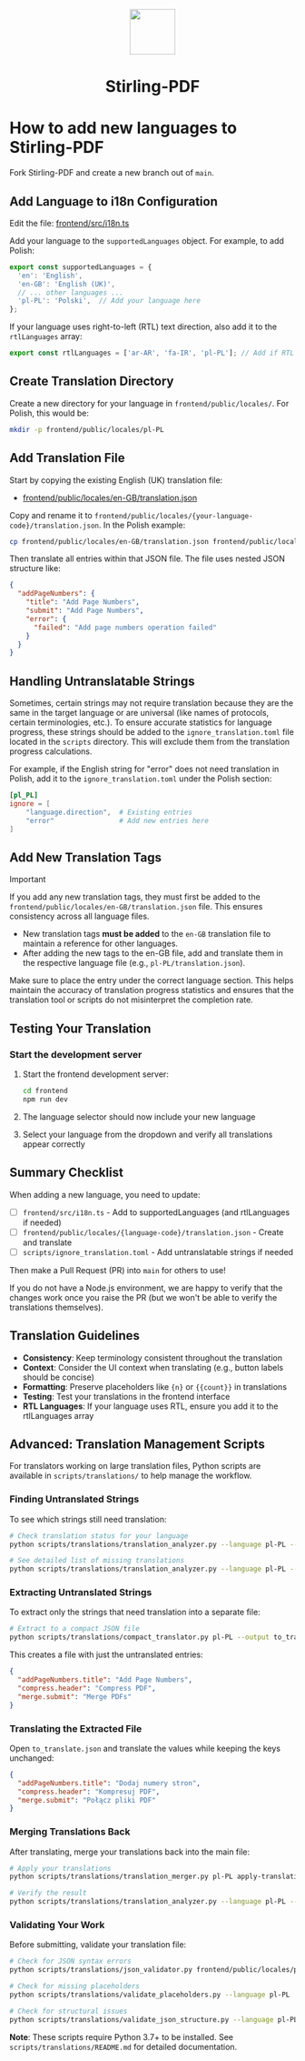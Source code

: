 <p align="center">
  <img src="https://raw.githubusercontent.com/Stirling-Tools/Stirling-PDF/main/docs/stirling.png" width="80">
  <br>
  <h1 align="center">Stirling-PDF</h1>
</p>

# How to add new languages to Stirling-PDF

Fork Stirling-PDF and create a new branch out of `main`.

## Add Language to i18n Configuration

Edit the file: [frontend/src/i18n.ts](https://github.com/Stirling-Tools/Stirling-PDF/blob/main/frontend/src/i18n.ts)

Add your language to the `supportedLanguages` object. For example, to add Polish:

```typescript
export const supportedLanguages = {
  'en': 'English',
  'en-GB': 'English (UK)',
  // ... other languages ...
  'pl-PL': 'Polski',  // Add your language here
};
```

If your language uses right-to-left (RTL) text direction, also add it to the `rtlLanguages` array:

```typescript
export const rtlLanguages = ['ar-AR', 'fa-IR', 'pl-PL']; // Add if RTL
```

## Create Translation Directory

Create a new directory for your language in `frontend/public/locales/`. For Polish, this would be:

```bash
mkdir -p frontend/public/locales/pl-PL
```

## Add Translation File

Start by copying the existing English (UK) translation file:

- [frontend/public/locales/en-GB/translation.json](https://github.com/Stirling-Tools/Stirling-PDF/blob/main/frontend/public/locales/en-GB/translation.json)

Copy and rename it to `frontend/public/locales/{your-language-code}/translation.json`. In the Polish example:

```bash
cp frontend/public/locales/en-GB/translation.json frontend/public/locales/pl-PL/translation.json
```

Then translate all entries within that JSON file. The file uses nested JSON structure like:

```json
{
  "addPageNumbers": {
    "title": "Add Page Numbers",
    "submit": "Add Page Numbers",
    "error": {
      "failed": "Add page numbers operation failed"
    }
  }
}
```

## Handling Untranslatable Strings

Sometimes, certain strings may not require translation because they are the same in the target language or are universal (like names of protocols, certain terminologies, etc.). To ensure accurate statistics for language progress, these strings should be added to the `ignore_translation.toml` file located in the `scripts` directory. This will exclude them from the translation progress calculations.

For example, if the English string for "error" does not need translation in Polish, add it to the `ignore_translation.toml` under the Polish section:

```toml
[pl_PL]
ignore = [
    "language.direction",  # Existing entries
    "error"                # Add new entries here
]
```

## Add New Translation Tags

> [!IMPORTANT]
> If you add any new translation tags, they must first be added to the `frontend/public/locales/en-GB/translation.json` file. This ensures consistency across all language files.

- New translation tags **must be added** to the `en-GB` translation file to maintain a reference for other languages.
- After adding the new tags to the en-GB file, add and translate them in the respective language file (e.g., `pl-PL/translation.json`).

Make sure to place the entry under the correct language section. This helps maintain the accuracy of translation progress statistics and ensures that the translation tool or scripts do not misinterpret the completion rate.

## Testing Your Translation

### Start the development server

1. Start the frontend development server:
   ```bash
   cd frontend
   npm run dev
   ```

2. The language selector should now include your new language

3. Select your language from the dropdown and verify all translations appear correctly

## Summary Checklist

When adding a new language, you need to update:

- [ ] `frontend/src/i18n.ts` - Add to supportedLanguages (and rtlLanguages if needed)
- [ ] `frontend/public/locales/{language-code}/translation.json` - Create and translate
- [ ] `scripts/ignore_translation.toml` - Add untranslatable strings if needed

Then make a Pull Request (PR) into `main` for others to use!

If you do not have a Node.js environment, we are happy to verify that the changes work once you raise the PR (but we won't be able to verify the translations themselves).

## Translation Guidelines

- **Consistency**: Keep terminology consistent throughout the translation
- **Context**: Consider the UI context when translating (e.g., button labels should be concise)
- **Formatting**: Preserve placeholders like `{n}` or `{{count}}` in translations
- **Testing**: Test your translations in the frontend interface
- **RTL Languages**: If your language uses RTL, ensure you add it to the rtlLanguages array

## Advanced: Translation Management Scripts

For translators working on large translation files, Python scripts are available in `scripts/translations/` to help manage the workflow.

### Finding Untranslated Strings

To see which strings still need translation:

```bash
# Check translation status for your language
python scripts/translations/translation_analyzer.py --language pl-PL --summary

# See detailed list of missing translations
python scripts/translations/translation_analyzer.py --language pl-PL --missing-only
```

### Extracting Untranslated Strings

To extract only the strings that need translation into a separate file:

```bash
# Extract to a compact JSON file
python scripts/translations/compact_translator.py pl-PL --output to_translate.json
```

This creates a file with just the untranslated entries:

```json
{
  "addPageNumbers.title": "Add Page Numbers",
  "compress.header": "Compress PDF",
  "merge.submit": "Merge PDFs"
}
```

### Translating the Extracted File

Open `to_translate.json` and translate the values while keeping the keys unchanged:

```json
{
  "addPageNumbers.title": "Dodaj numery stron",
  "compress.header": "Kompresuj PDF",
  "merge.submit": "Połącz pliki PDF"
}
```

### Merging Translations Back

After translating, merge your translations back into the main file:

```bash
# Apply your translations
python scripts/translations/translation_merger.py pl-PL apply-translations --translations-file to_translate.json

# Verify the result
python scripts/translations/translation_analyzer.py --language pl-PL --summary
```

### Validating Your Work

Before submitting, validate your translation file:

```bash
# Check for JSON syntax errors
python scripts/translations/json_validator.py frontend/public/locales/pl-PL/translation.json

# Check for missing placeholders
python scripts/translations/validate_placeholders.py --language pl-PL

# Check for structural issues
python scripts/translations/validate_json_structure.py --language pl-PL
```

**Note**: These scripts require Python 3.7+ to be installed. See `scripts/translations/README.md` for detailed documentation.
